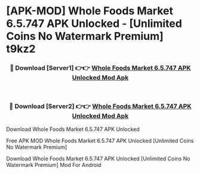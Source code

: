 # [APK-MOD] Whole Foods Market 6.5.747 APK Unlocked - [Unlimited Coins No Watermark Premium] t9kz2



<div align="center">
<h3>🔴 Download [Server1] 👉👉 <a href="https://momento.my/?title=Whole_Foods_Market_6.5.747_APK_Unlocked">Whole Foods Market 6.5.747 APK Unlocked Mod Apk</a></h3><br>

<h3>🔴 Download [Server2] 👉👉 <a href="https://momento.my/?title=Whole_Foods_Market_6.5.747_APK_Unlocked">Whole Foods Market 6.5.747 APK Unlocked Mod Apk</a></h3>
</div>



Download Whole Foods Market 6.5.747 APK Unlocked 

Free APK MOD Whole Foods Market 6.5.747 APK Unlocked [Unlimited Coins No Watermark Premium]

Download Whole Foods Market 6.5.747 APK Unlocked [Unlimited Coins No Watermark Premium] Mod For Android
